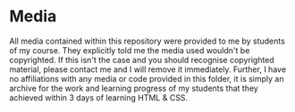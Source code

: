 # Media
All media contained within this repository were provided to me by students of my course. They explicitly told me the media used wouldn't be copyrighted. If this isn't the case and you should recognise copyrighted material, please contact me and I will remove it immediately. Further, I have no affiliations with any media or code provided in this folder, it is simply an archive for the work and learning progress of my students that they achieved within 3 days of learning HTML & CSS. 